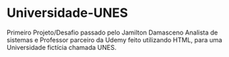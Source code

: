 # Universidade-UNES

Primeiro Projeto/Desafio passado pelo Jamilton Damasceno
Analista de sistemas e Professor parceiro da Udemy feito utilizando HTML,
para uma Universidade fictícia chamada UNES.
